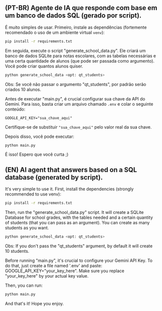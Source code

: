 ## (PT-BR) Agente de IA que responde com base em um banco de dados SQL (gerado por script).

É muito simples de usar. Primeiro, instale as dependências (fortemente recomendado o uso de um ambiente virtual `venv`):

```bash
pip install -r requirements.txt
```

Em seguida, execute o script "generate_school_data.py". Ele criará um banco de dados SQLite para notas escolares, com as tabelas necessárias e uma certa quantidade de alunos (que pode ser passada como argumento). Você pode criar quantos alunos quiser.

```bash
python generate_school_data <opt: qt_students>
```

Obs: Se você não passar o argumento "qt_students", por padrão serão criados 10 alunos.

Antes de executar "main.py", é crucial configurar sua chave da API do Gemini. Para isso, basta criar um arquivo chamado `.env` e colar o seguinte conteúdo:  

```
GOOGLE_API_KEY="sua_chave_aqui"
```

Certifique-se de substituir `"sua_chave_aqui"` pelo valor real da sua chave.

Depois disso, você pode executar:

```bash
python main.py
```

É isso! Espero que você curta ;)



## (EN) AI agent that answers based on a SQL database (generated by script).

It's very simple to use it. First, install the dependencies (strongly recommended to use venv):

```bash
pip install -r requirements.txt
```

Then, run the "generate_school_data.py" script. It will create a SQLite Database for school grades, with the tables needed and a certain quantity of students (that you can pass as an argument). You can create as many students as you want.

```bash
python generate_school_data <opt: qt_students>
```

Obs: If you don't pass the "qt_students" argument, by default it will create 10 students.

Before running "main.py", it's crucial to configure your Gemini API Key. To do that, just create a file named '.env' and paste: GOOGLE_API_KEY="your_key_here". Make sure you replace "your_key_here" by your actual key value.

Then, you can run:

```bash
python main.py
```

And that's it! Hope you enjoy.
